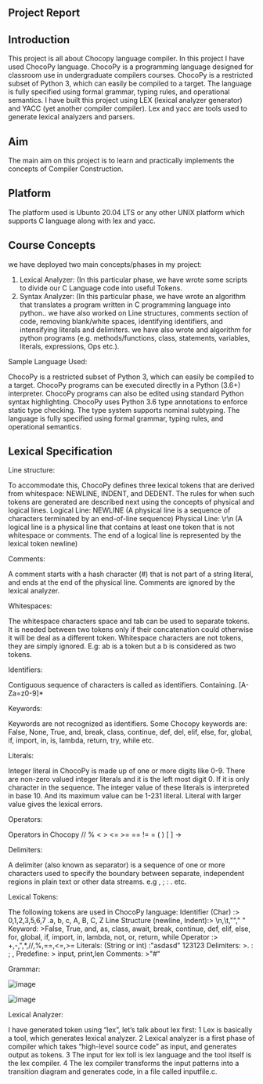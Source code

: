 ## Project Report ##

## Introduction ##
This project is all about Chocopy language compiler. In this project I have used ChocoPy language. ChocoPy is a programming language designed for classroom use in undergraduate compilers courses. ChocoPy is a restricted subset of Python 3, which can easily be compiled to a target. The language is fully specified using formal grammar, typing rules, and operational semantics. I have built this project using LEX (lexical analyzer generator) and YACC (yet another compiler compiler). Lex and yacc are tools used to generate lexical analyzers and parsers.

## Aim ##
The main aim on this project is to learn and practically implements the concepts of Compiler Construction. 

## Platform ##

The platform used is Ubunto 20.04 LTS or any other UNIX platform which supports C language along with lex and yacc.



## Course Concepts ##
we have deployed two main concepts/phases in my project:
1. Lexical Analyzer: (In this particular phase, we have wrote some scripts to divide our C Language code into useful Tokens.
2. Syntax Analyzer: (In this particular phase, we have wrote an algorithm that translates a program written in C programming language into python..
we have also worked on Line structures, comments section of code, removing blank/white spaces, identifying identifiers, and intensifying literals and delimiters. we have also wrote and algorithm  for python programs (e.g. methods/functions, class, statements, variables, literals, expressions, Ops etc.).


Sample Language Used:

ChocoPy is a restricted subset of Python 3, which can easily be compiled to a target. ChocoPy programs can be executed directly in a Python (3.6+) interpreter.
ChocoPy programs can also be edited using standard Python syntax highlighting. ChocoPy uses Python 3.6 type annotations to enforce static type checking.
The type system supports nominal subtyping. The language is fully specified using formal grammar, typing rules, and operational semantics.


## Lexical Specification ##

 Line structure:
 
 To accommodate this, ChocoPy defines three lexical tokens that are derived from whitespace: NEWLINE, INDENT, and DEDENT. The rules for when such tokens are generated  are described next using the concepts of physical and logical lines. Logical Line: NEWLINE (A physical line is a sequence of characters terminated by an end-of-line sequence) Physical Line: \r\n (A logical line is a physical line that contains at least one token that is not whitespace or comments. The end of a logical line is represented by the lexical token newline)
 
 
 Comments:
 
  A comment starts with a hash character (#) that is not part of a string literal, and ends at the end of the physical line. Comments are   ignored by the lexical analyzer.
 
 Whitespaces:
 
  The whitespace characters space and tab can be used to separate tokens. It is needed between two tokens only if their concatenation       could otherwise it will be deal as a different token. Whitespace characters are not tokens, they are simply ignored. E.g: ab is a token   but a b is considered as two tokens.
  
 Identifiers:
 
 Contiguous sequence of characters is called as identifiers. 
 Containing. [A-Za=z0-9]*
 
  Keywords:
  
  Keywords are not recognized as identifiers. Some Chocopy keywords are: False, None, True, and, break, class, continue, def, del, elif,   else, for, global, if, import, in, is, lambda, return, try, while etc.
  
  Literals:
  
  Integer literal in ChocoPy is made up of one or more digits like 0-9. There are non-zero valued integer literals and it is the left       most digit 0. If it is only character in the sequence. The integer value of these literals is interpreted in base 10. And its maximum     value can be 1-231 literal. Literal with larger value gives the lexical errors.
  
  Operators:
  
  Operators in Chocopy
 // % < > <= >= == != = ( ) [ ] ->
 
  Delimiters:
  
  A delimiter (also known as separator) is a sequence of one or more characters used to specify the boundary between separate,             independent regions in plain text or other data streams. e.g ,  ; : . etc.
  
  Lexical Tokens:
  
  The following tokens are used in ChocoPy language:
  Identifier (Char) :> 0,1,2,3,5,6,7 .a, b, c, A, B, C, Z 
  Line Structure (newline, Indent):> \n,\t,""," " 
  Keyword: >False, True, and, as, class, await, break, continue, def, elif, else, for, global, if, import, in, lambda, not, or, return,     while
  Operator :> +,-,",*,//,%,==,<=,>= 
  Literals: (String or int) :"asdasd" 123123 
  Delimiters: >. : ; , 
  Predefine: > input, print,len 
  Comments: >"#"
  
  Grammar:
  
  ![image](https://user-images.githubusercontent.com/77384566/184533657-5b5e9552-04f9-4ea9-b0f4-5d402ac27666.png)
  
  ![image](https://user-images.githubusercontent.com/77384566/184533677-5b96c4b4-2ffb-4c72-97e5-125c6086a66a.png)
  
  
  Lexical Analyzer:
  
  I have generated token using “lex”, let’s talk about lex first:
1 Lex is basically a tool, which generates lexical analyzer.
2	Lexical analyzer is a first phase of compiler which takes “high-level source code” as input, and generates output as tokens.
3	The input for lex toll is lex language and the tool itself is the lex compiler.
4	The lex compiler transforms the input patterns into a transition diagram and generates code, in a file called inputfile.c.




  
  


 
 
 



